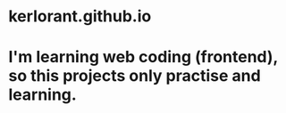 # kerlorant.github.io
# I'm learning web coding (frontend), so this projects only practise and learning.
